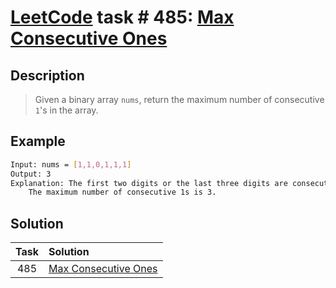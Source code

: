 # [LeetCode][leetcode] task # 485: [Max Consecutive Ones][task]

Description
-----------

> Given a binary array `nums`, return the maximum number of consecutive `1`'s in the array.

 Example
-------

```sh
Input: nums = [1,1,0,1,1,1]
Output: 3
Explanation: The first two digits or the last three digits are consecutive 1s.
    The maximum number of consecutive 1s is 3.
```

Solution
--------

| Task | Solution                         |
|:----:|:---------------------------------|
| 485  | [Max Consecutive Ones][solution] |


[leetcode]: <http://leetcode.com/>
[task]: <https://leetcode.com/problems/max-consecutive-ones/>
[solution]: <https://github.com/wellaxis/praxis-leetcode/blob/main/src/main/java/com/witalis/praxis/leetcode/task/h5/p485/option/Practice.java>
